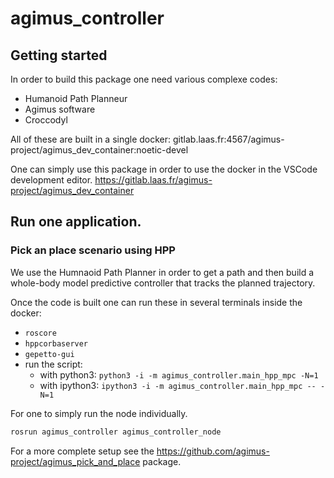 # agimus_controller

## Getting started

In order to build this package one need various complexe codes:

- Humanoid Path Planneur
- Agimus software
- Croccodyl

All of these are built in a single docker:
gitlab.laas.fr:4567/agimus-project/agimus_dev_container:noetic-devel

One can simply use this package in order to use the docker in the VSCode
development editor.
https://gitlab.laas.fr/agimus-project/agimus_dev_container

## Run one application.

### Pick an place scenario using HPP

We use the Humnaoid Path Planner in order to get a path and then build a whole-body model predictive controller that tracks the planned trajectory.

Once the code is built one can run these in several terminals inside the docker:
- `roscore`
- `hppcorbaserver`
- `gepetto-gui`
- run the script:
    - with python3: `python3 -i -m agimus_controller.main_hpp_mpc -N=1`
    - with ipython3: `ipython3 -i -m agimus_controller.main_hpp_mpc -- -N=1`

For one to simply run the node individually.

```bash
rosrun agimus_controller agimus_controller_node
```

For a more complete setup see the
https://github.com/agimus-project/agimus_pick_and_place
package.
